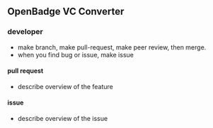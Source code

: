 ## OpenBadge VC Converter

### developer

- make branch, make pull-request, make peer review, then merge.
- when you find bug or issue, make issue

#### pull request

- describe overview of the feature

#### issue

- describe overview of the issue
